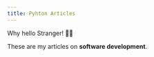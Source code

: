 ```yaml
---
title: Pyhton Articles
---
```


Why hello Stranger! 👋😀

These are my articles on **software development**.

